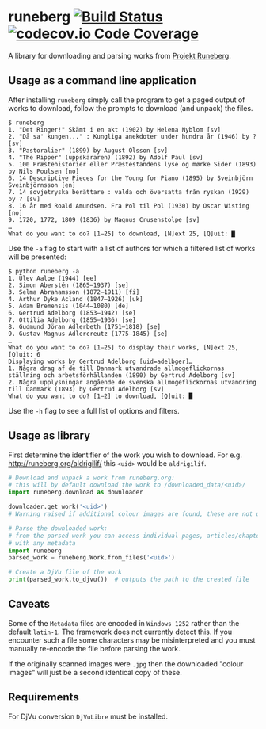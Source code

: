 # runeberg  [![Build Status](https://travis-ci.org/lokal-profil/runeberg.svg?branch=master)](https://travis-ci.org/lokal-profil/runeberg)[![codecov.io Code Coverage](https://img.shields.io/codecov/c/github/lokal-profil/runeberg.svg?maxAge=2592000)](https://codecov.io/github/lokal-profil/runeberg?branch=master)

A library for downloading and parsing works from [Projekt Runeberg](http://runeberg.org).

## Usage as a command line application

After installing `runeberg` simply call the program to get a paged output of
works to download, follow the prompts to download (and unpack) the files.
```console
$ runeberg
1. "Det Ringer!" Skämt i en akt (1902) by Helena Nyblom [sv]
2. "Då sa' kungen..." : Kungliga anekdoter under hundra år (1946) by ? [sv]
3. "Pastoralier" (1899) by August Olsson [sv]
4. "The Ripper" (uppskäraren) (1892) by Adolf Paul [sv]
5. 100 Præstehistorier eller Præstestandens lyse og mørke Sider (1893) by Nils Poulsen [no]
6. 14 Descriptive Pieces for the Young for Piano (1895) by Sveinbjörn Sveinbjörnsson [en]
7. 14 sovjetryska berättare : valda och översatta från ryskan (1929) by ? [sv]
8. 16 år med Roald Amundsen. Fra Pol til Pol (1930) by Oscar Wisting [no]
9. 1720, 1772, 1809 (1836) by Magnus Crusenstolpe [sv]
…
What do you want to do? [1–25] to download, [N]ext 25, [Q]uit: █
```

Use the `-a` flag to start with a list of authors for which a filtered list of
works will be presented:
```console
$ python runeberg -a
1. Ülev Aaloe (1944) [ee]
2. Simon Aberstén (1865–1937) [se]
3. Selma Abrahamsson (1872–1911) [fi]
4. Arthur Dyke Acland (1847–1926) [uk]
5. Adam Bremensis (1044–1080) [de]
6. Gertrud Adelborg (1853–1942) [se]
7. Ottilia Adelborg (1855–1936) [se]
8. Gudmund Jöran Adlerbeth (1751–1818) [se]
9. Gustav Magnus Adlercreutz (1775–1845) [se]
…
What do you want to do? [1–25] to display their works, [N]ext 25, [Q]uit: 6
Displaying works by Gertrud Adelborg [uid=adelbger]…
1. Några drag af de till Danmark utvandrade allmogeflickornas ställning och arbetsförhållanden (1890) by Gertrud Adelborg [sv]
2. Några upplysningar angående de svenska allmogeflickornas utvandring till Danmark (1893) by Gertrud Adelborg [sv]
What do you want to do? [1–2] to download, [Q]uit: █
```

Use the `-h` flag to see a full list of options and filters.

## Usage as library

First determine the identifier of the work you wish to download. For e.g.
<http://runeberg.org/aldrigilif/> this `<uid>` would be `aldrigilif`.
```python
# Download and unpack a work from runeberg.org:
# this will by default download the work to /downloaded_data/<uid>/
import runeberg.download as downloader

downloader.get_work('<uid>')
# Warning raised if additional colour images are found, these are not unpacked.

# Parse the downloaded work:
# from the parsed work you can access individual pages, articles/chapters along
# with any metadata
import runeberg
parsed_work = runeberg.Work.from_files('<uid>')

# Create a DjVu file of the work
print(parsed_work.to_djvu())  # outputs the path to the created file
```

## Caveats

Some of the `Metadata` files are encoded in `Windows 1252` rather than the
default `latin-1`. The framework does not currently detect this. If you
encounter such a file some characters may be misinterpreted and you must
manually re-encode the file before parsing the work.

If the originally scanned images were `.jpg` then the downloaded "colour
images" will just be a second identical copy of these.

## Requirements

For DjVu conversion `DjVuLibre` must be installed.
